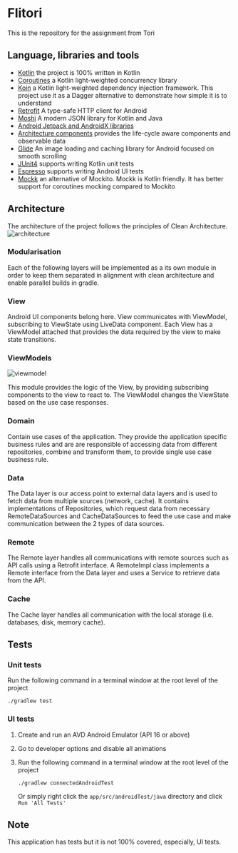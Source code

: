 # Flitori
This is the repository for the assignment from Tori

## Language, libraries and tools
- [Kotlin](https://kotlinlang.org/docs/reference/) the project is 100% written in Kotlin
- [Coroutines](https://kotlinlang.org/docs/reference/coroutines/coroutines-guide.html) a Kotlin
light-weighted concurrency library
- [Koin](https://insert-koin.io/) a Kotlin light-weighted dependency injection framework. This
project use it as a Dagger alternative to demonstrate how simple it is to understand
- [Retrofit](https://square.github.io/retrofit/) A type-safe HTTP client for Android
- [Moshi](https://github.com/square/moshi) A modern JSON library for Kotlin and Java
- [Android Jetpack and AndroidX libraries](https://developer.android.com/jetpack/androidx/)
- [Architecture components](https://developer.android.com/topic/libraries/architecture/) provides
the life-cycle aware components and observable data
- [Glide](https://github.com/bumptech/glide) An image loading and caching library for Android
focused on smooth scrolling
- [JUnit4](https://junit.org/junit4/) supports writing Kotlin unit tests
- [Espresso](https://developer.android.com/training/testing/espresso) supports writing Android UI
tests
- [Mockk](https://mockk.io/) an alternative of Mockito. Mockk is Kotlin friendly. It has better
support for coroutines mocking compared to Mockito

## Architecture
The architecture of the project follows the principles of Clean Architecture. 
![architecture](https://preview.ibb.co/hyTZMc/architecture.png)

### Modularisation
Each of the following layers will be implemented as a its own module in order to keep them 
separated in alignment with clean architecture and enable parallel builds in gradle.  

### View
Android UI components belong here. View communicates with ViewModel, subscribing to ViewState 
using LiveData component. Each View has a ViewModel attached that provides the data required by 
the view to make state transitions.


### ViewModels
![viewmodel](https://preview.ibb.co/neLQSH/viewmodel.png)

This module provides the logic of the View, by providing subscribing components to the view to 
react to. The ViewModel changes the ViewState based on the use case responses.


### Domain
Contain use cases of the application. They provide the application specific business rules and are 
are responsible of accessing data from different repositories, combine and transform them, to 
provide single use case business rule.

### Data
The Data layer is our access point to external data layers and is used to fetch data from multiple 
sources (network, cache). It contains implementations of Repositories, which request data from 
necessary RemoteDataSources and CacheDataSources to feed the use case and make communication 
between the 2 types of data sources.


### Remote
The Remote layer handles all communications with remote sources such as API calls using a Retrofit 
interface. A RemoteImpl class implements a Remote interface from the Data layer and uses a Service 
to retrieve data from the API.


### Cache
The Cache layer handles all communication with the local storage (i.e. databases, disk, memory
cache).

## Tests

### Unit tests
Run the following command in a terminal window at the root level of the project

`./gradlew test`
### UI tests
1. Create and run an AVD Android Emulator (API 16 or above)
2. Go to developer options and disable all animations
3. Run the following command in a terminal window at the root level of the project
   
   `./gradlew connectedAndroidTest`
   
   Or simply right click the `app/src/androidTest/java` directory and click `Run 'All Tests'`

## Note
This application has tests but it is not 100% covered, especially, UI tests.
